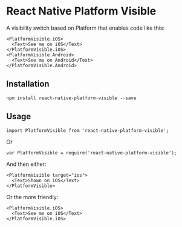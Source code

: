 React Native Platform Visible
=============================

A visibility switch based on Platform that enables code like this:

```
<PlatformVisible.iOS>
  <Text>See me on iOS</Text>
</PlatformVisible.iOS>
<PlatformVisible.Android>
  <Text>See me on Android</Text>
</PlatformVisible.Android>
```

## Installation

```
npm install react-native-platform-visible --save
```

## Usage

```
import PlatformVisible from 'react-native-platform-visible';
```

Or

```
var PlatformVisible = require('react-native-platform-visible');
```

And then either:

```
<PlatformVisible target="ios">
  <Text>Shown on iOS</Text>
</PlatformVisible>
```

Or the more friendly:

```
<PlatformVisible.iOS>
  <Text>See me on iOS</Text>
</PlatformVisible.iOS>
```
